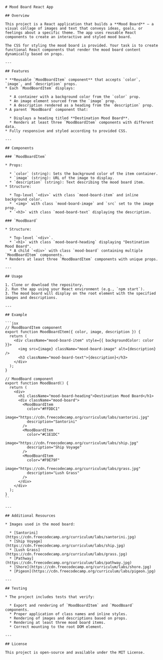 ```
# Mood Board React App

## Overview

This project is a React application that builds a **Mood Board** — a visual collage of images and text that conveys ideas, goals, or feelings about a specific theme. The app uses reusable React components to create an interactive and styled mood board.

The CSS for styling the mood board is provided. Your task is to create functional React components that render the mood board content dynamically based on props.

---

## Features

* **Reusable `MoodBoardItem` component** that accepts `color`, `image`, and `description` props.
* Each `MoodBoardItem` displays:

  * A container with a background color from the `color` prop.
  * An image element sourced from the `image` prop.
  * A description rendered as a heading from the `description` prop.
* A parent `MoodBoard` component that:

  * Displays a heading titled **Destination Mood Board**.
  * Renders at least three `MoodBoardItem` components with different data.
* Fully responsive and styled according to provided CSS.

---

## Components

### `MoodBoardItem`

* Props:

  * `color` (string): Sets the background color of the item container.
  * `image` (string): URL of the image to display.
  * `description` (string): Text describing the mood board item.
* Structure:

  * Top-level `<div>` with class `mood-board-item` and inline background color.
  * `<img>` with class `mood-board-image` and `src` set to the image prop.
  * `<h3>` with class `mood-board-text` displaying the description.

### `MoodBoard`

* Structure:

  * Top-level `<div>`.
  * `<h1>` with class `mood-board-heading` displaying "Destination Mood Board".
  * A child `<div>` with class `mood-board` containing multiple `MoodBoardItem` components.
* Renders at least three `MoodBoardItem` components with unique props.

---

## Usage

1. Clone or download the repository.
2. Run the app using your React environment (e.g., `npm start`).
3. The mood board will display on the root element with the specified images and descriptions.

---

## Example

```jsx
// MoodBoardItem component
export function MoodBoardItem({ color, image, description }) {
  return (
    <div className="mood-board-item" style={{ backgroundColor: color }}>
      <img src={image} className="mood-board-image" alt={description} />
      <h3 className="mood-board-text">{description}</h3>
    </div>
  );
}

// MoodBoard component
export function MoodBoard() {
  return (
    <div>
      <h1 className="mood-board-heading">Destination Mood Board</h1>
      <div className="mood-board">
        <MoodBoardItem
          color="#FFDDC1"
          image="https://cdn.freecodecamp.org/curriculum/labs/santorini.jpg"
          description="Santorini"
        />
        <MoodBoardItem
          color="#C1E1DC"
          image="https://cdn.freecodecamp.org/curriculum/labs/ship.jpg"
          description="Ship Voyage"
        />
        <MoodBoardItem
          color="#F9E79F"
          image="https://cdn.freecodecamp.org/curriculum/labs/grass.jpg"
          description="Lush Grass"
        />
      </div>
    </div>
  );
}
``

---

## Additional Resources

* Images used in the mood board:

  * [Santorini](https://cdn.freecodecamp.org/curriculum/labs/santorini.jpg)
  * [Ship Voyage](https://cdn.freecodecamp.org/curriculum/labs/ship.jpg)
  * [Lush Grass](https://cdn.freecodecamp.org/curriculum/labs/grass.jpg)
  * [Pathway](https://cdn.freecodecamp.org/curriculum/labs/pathway.jpg)
  * [Shore](https://cdn.freecodecamp.org/curriculum/labs/shore.jpg)
  * [Pigeon](https://cdn.freecodecamp.org/curriculum/labs/pigeon.jpg)

---

## Testing

* The project includes tests that verify:

  * Export and rendering of `MoodBoardItem` and `MoodBoard` components.
  * Proper application of class names and inline styles.
  * Rendering of images and descriptions based on props.
  * Rendering at least three mood board items.
  * Correct mounting to the root DOM element.

---

## License

This project is open-source and available under the MIT License.
